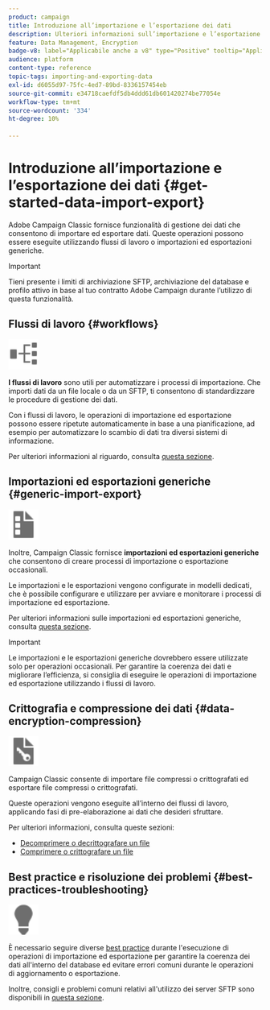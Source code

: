 ```yaml
---
product: campaign
title: Introduzione all’importazione e l’esportazione dei dati
description: Ulteriori informazioni sull’importazione e l’esportazione di dati in Campaign
feature: Data Management, Encryption
badge-v8: label="Applicabile anche a v8" type="Positive" tooltip="Applicabile anche a Campaign v8"
audience: platform
content-type: reference
topic-tags: importing-and-exporting-data
exl-id: d6055d97-75fc-4ed7-89bd-8336157454eb
source-git-commit: e34718caefdf5db4ddd61db601420274be77054e
workflow-type: tm+mt
source-wordcount: '334'
ht-degree: 10%

---
```


# Introduzione all’importazione e l’esportazione dei dati {#get-started-data-import-export}



Adobe Campaign Classic fornisce funzionalità di gestione dei dati che consentono di importare ed esportare dati. Queste operazioni possono essere eseguite utilizzando flussi di lavoro o importazioni ed esportazioni generiche.

>[!IMPORTANT]
>
>Tieni presente i limiti di archiviazione SFTP, archiviazione del database e profilo attivo in base al tuo contratto Adobe Campaign durante l’utilizzo di questa funzionalità.

## Flussi di lavoro {#workflows}

<img src="assets/do-not-localize/icon_workflows.svg" width="60px">

**I flussi di lavoro** sono utili per automatizzare i processi di importazione. Che importi dati da un file locale o da un SFTP, ti consentono di standardizzare le procedure di gestione dei dati.

Con i flussi di lavoro, le operazioni di importazione ed esportazione possono essere ripetute automaticamente in base a una pianificazione, ad esempio per automatizzare lo scambio di dati tra diversi sistemi di informazione.

Per ulteriori informazioni al riguardo, consulta [questa sezione](../../platform/using/import-export-workflows.md).

## Importazioni ed esportazioni generiche {#generic-import-export}

<img src="assets/do-not-localize/icon_templates.svg" width="60px">

Inoltre, Campaign Classic fornisce **importazioni ed esportazioni generiche** che consentono di creare processi di importazione o esportazione occasionali.

Le importazioni e le esportazioni vengono configurate in modelli dedicati, che è possibile configurare e utilizzare per avviare e monitorare i processi di importazione ed esportazione.

Per ulteriori informazioni sulle importazioni ed esportazioni generiche, consulta [questa sezione](../../platform/using/about-generic-imports-exports.md).

>[!IMPORTANT]
>Le importazioni e le esportazioni generiche dovrebbero essere utilizzate solo per operazioni occasionali. Per garantire la coerenza dei dati e migliorare l’efficienza, si consiglia di eseguire le operazioni di importazione ed esportazione utilizzando i flussi di lavoro.

## Crittografia e compressione dei dati {#data-encryption-compression}

<img src="assets/do-not-localize/icon_encrypt.svg" width="60px">

Campaign Classic consente di importare file compressi o crittografati ed esportare file compressi o crittografati.

Queste operazioni vengono eseguite all’interno dei flussi di lavoro, applicando fasi di pre-elaborazione ai dati che desideri sfruttare.

Per ulteriori informazioni, consulta queste sezioni:

* [Decomprimere o decrittografare un file](../../platform/using/unzip-decrypt.md)
* [Comprimere o crittografare un file](../../platform/using/zip-encrypt.md)

## Best practice e risoluzione dei problemi {#best-practices-troubleshooting}

<img src="assets/do-not-localize/icon_bestpractices.svg" width="60px">

È necessario seguire diverse [best practice](../../platform/using/import-export-best-practices.md) durante l&#39;esecuzione di operazioni di importazione ed esportazione per garantire la coerenza dei dati all&#39;interno del database ed evitare errori comuni durante le operazioni di aggiornamento o esportazione.

Inoltre, consigli e problemi comuni relativi all&#39;utilizzo dei server SFTP sono disponibili in [questa sezione](../../platform/using/sftp-server-usage.md).

